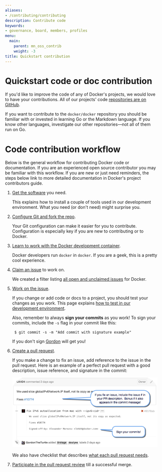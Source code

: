 ```yaml
---
aliases:
- /contributing/contributing
description: Contribute code
keywords:
- governance, board, members, profiles
menu:
  main:
    parent: mn_oss_contrib
    weight: -3
title: Quickstart contribution
---
```


# Quickstart code or doc contribution

If you'd like to improve the code of any of Docker's projects, we would love to
have your contributions. All of our projects' code <a href="https://github.com/docker" target="_blank">repositories are on GitHub</a>.

If you want to contribute to the `docker/docker` repository you should be
familiar with or invested in learning Go or the Markdown language.  If you
know other languages, investigate our other repositories&mdash;not all of them
run on Go.

# Code contribution workflow

Below is the general workflow for contributing Docker code or documentation.
If you are an experienced open source contributor you may be familiar with this
workflow. If you are new or just need reminders, the steps below link to more
detailed documentation in Docker's project contributors guide.

1. <a href="http://docs.docker.com/opensource/project/software-required/"
target="_blank">Get the software</a> you need.

	This explains how to install a couple of tools used in our development
	environment.  What you need (or don't need) might surprise you.

2. <a href="http://docs.docker.com/opensource/project/set-up-git/"
target="_blank">Configure Git and fork the repo</a>.

	Your Git configuration can make it easier for you to contribute.
	Configuration is especially key if you are new to contributing or to Docker.

3. <a href="http://docs.docker.com/opensource/project/set-up-dev-env/"
target="_blank">Learn to work with the Docker development container</a>.

	Docker developers run `docker` in `docker`.  If you are a geek,
	this is a pretty cool experience.
4. <a href="http://docs.docker.com/opensource/workflow/find-an-issue/"
target="_blank">Claim an issue</a> to work on.

	We created a filter listing <a href="http://goo.gl/Hsp2mk" target="_blank">all open
	and unclaimed issues</a> for Docker.

5. <a
href="http://docs.docker.com/opensource/workflow/work-issue/" target="_blank">Work on the
issue</a>.

	If you change or add code or docs to a project, you should test your changes
	as you work. This page explains <a
	href="http://docs.docker.com/opensource/project/test-and-docs/" target="_blank">how to
	test in our development environment</a>.

	Also, remember to always **sign your commits** as you work! To sign your
	commits, include the `-s` flag in your commit like this:

		$ git commit -s -m "Add commit with signature example"

	If you don't sign <a href="https://twitter.com/gordontheturtle"
	target="_blank">Gordon</a> will get you!

6. <a href="http://docs.docker.com/opensource/workflow/create-pr/" target="_blank">Create a
pull request</a>.

	If you make a change to fix an issue, add reference to the issue in the pull
	request. Here is an example of a perfect pull request with a good description,
	issue reference, and signature in the commit:

	![Sign commits and issues](images/bonus.png)

	We also have checklist that describes [what each pull request
	needs](code.md#what-is-the-pre-pull-request-checklist).


7. <a href="http://docs.docker.com/opensource/workflow/review-pr/"
target="_blank">Participate in the pull request review</a> till a successful
merge.
